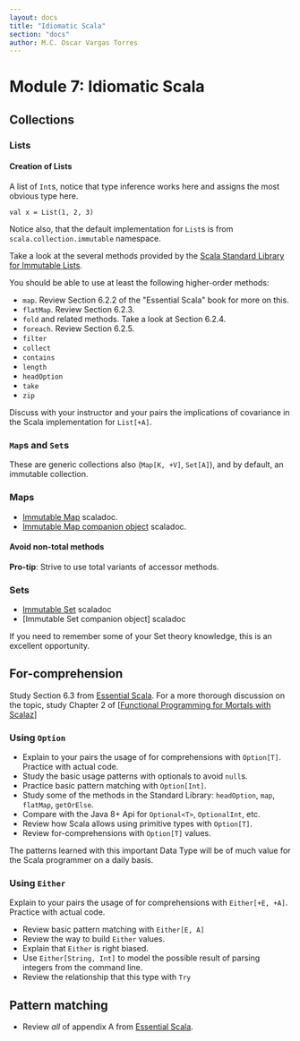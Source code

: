```yaml
---
layout: docs
title: "Idiomatic Scala"
section: "docs"
author: M.C. Oscar Vargas Torres
---
```


# Module 7: Idiomatic Scala

## Collections

### Lists

#### Creation of Lists

A list of `Int`s, notice that type inference works here and assigns the most obvious type here.

```tut
val x = List(1, 2, 3)
```

Notice also, that the default implementation for `List`s is from `scala.collection.immutable` namespace.

Take a look at the several methods provided by the [Scala Standard Library for Immutable Lists].

You should be able to use at least the following higher-order methods:

- `map`. Review Section 6.2.2 of the "Essential Scala" book for more on this.
- `flatMap`. Review Section 6.2.3.
- `fold` and related methods. Take a look at Section 6.2.4.
- `foreach`. Review Section 6.2.5.
- `filter`
- `collect`
- `contains`
- `length`
- `headOption`
- `take`
- `zip`

[Scala Standard Library for Immutable Lists]: https://www.scala-lang.org/api/current/scala/collection/immutable/List.html

Discuss with your instructor and your pairs the implications of covariance in the Scala implementation for `List[+A]`.

### `Map`s and `Set`s

These are generic collections also (`Map[K, +V]`, `Set[A]`), and by default, an immutable collection.

### Maps

- [Immutable Map] scaladoc.
- [Immutable Map companion object] scaladoc.

#### Avoid non-total methods

**Pro-tip**: Strive to use total variants of accessor methods.

[Immutable Map]: https://www.scala-lang.org/api/current/scala/collection/immutable/Map.html
[Immutable Map companion object]: https://www.scala-lang.org/api/current/scala/collection/immutable/Map$.html

### Sets

- [Immutable Set] scaladoc
- [Immutable Set companion object] scaladoc

If you need to remember some of your Set theory knowledge, this is an excellent opportunity.

[Immutable Set]: https://www.scala-lang.org/api/current/scala/collection/Set.html

## For-comprehension

Study Section 6.3 from [Essential Scala]. For a more thorough discussion on the topic,
study Chapter 2 of [[Functional Programming for Mortals with Scalaz]]

### Using `Option`

- Explain to your pairs the usage of for comprehensions with `Option[T]`. Practice with actual code.
- Study the basic usage patterns with optionals to avoid `null`s.
- Practice basic pattern matching with `Option[Int]`.
- Study some of the methods in the Standard Library: `headOption`, `map`, `flatMap`, `getOrElse`.
- Compare with the Java 8+ Api for `Optional<T>`, `OptionalInt`, etc.
- Review how Scala allows using primitive types with `Option[T]`.
- Review for-comprehensions with `Option[T]` values.

The patterns learned with this important Data Type will be of much value for the Scala programmer on a daily basis.

### Using `Either`

Explain to your pairs the usage of for comprehensions with `Either[+E, +A]`. Practice with actual code.

- Review basic pattern matching with `Either[E, A]`
- Review the way to build `Either` values.
- Explain that `Either` is right biased.
- Use `Either[String, Int]` to model the possible result of parsing integers from the command line.
- Review the relationship that this type with `Try`

## Pattern matching

- Review *all* of appendix A from [Essential Scala].

[Essential Scala]: https://underscore.io/books/essential-scala
[Functional Programming for Mortals with Scalaz]: https://leanpub.com/fpmortals/read#leanpub-auto-for-comprehensions